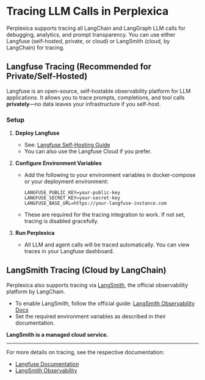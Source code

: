 
# Tracing LLM Calls in Perplexica

Perplexica supports tracing all LangChain and LangGraph LLM calls for debugging, analytics, and prompt transparency. You can use either Langfuse (self-hosted, private, or cloud) or LangSmith (cloud, by LangChain) for tracing.

## Langfuse Tracing (Recommended for Private/Self-Hosted)

Langfuse is an open-source, self-hostable observability platform for LLM applications. It allows you to trace prompts, completions, and tool calls **privately**—no data leaves your infrastructure if you self-host.

### Setup

1. **Deploy Langfuse**
	- See: [Langfuse Self-Hosting Guide](https://langfuse.com/docs/self-hosting)
	- You can also use the Langfuse Cloud if you prefer.

2. **Configure Environment Variables**
	- Add the following to your environment variables in docker-compose or your deployment environment:

	  ```env
	  LANGFUSE_PUBLIC_KEY=your-public-key
	  LANGFUSE_SECRET_KEY=your-secret-key
	  LANGFUSE_BASE_URL=https://your-langfuse-instance.com
	  ```
	- These are required for the tracing integration to work. If not set, tracing is disabled gracefully.

3. **Run Perplexica**
	- All LLM and agent calls will be traced automatically. You can view traces in your Langfuse dashboard.

## LangSmith Tracing (Cloud by LangChain)

Perplexica also supports tracing via [LangSmith](https://smith.langchain.com/), the official observability platform by LangChain.

- To enable LangSmith, follow the official guide: [LangSmith Observability Docs](https://docs.smith.langchain.com/observability)
- Set the required environment variables as described in their documentation.

**LangSmith is a managed cloud service.**

---

For more details on tracing, see the respective documentation:
- [Langfuse Documentation](https://langfuse.com/docs)
- [LangSmith Observability](https://docs.smith.langchain.com/observability)
